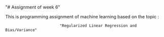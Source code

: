 "# Assignment of week 6" 

   This is programming assignment of machine learning based on the topic :
			
			
							"Regularized Linear Regression and Bias/Variance"
